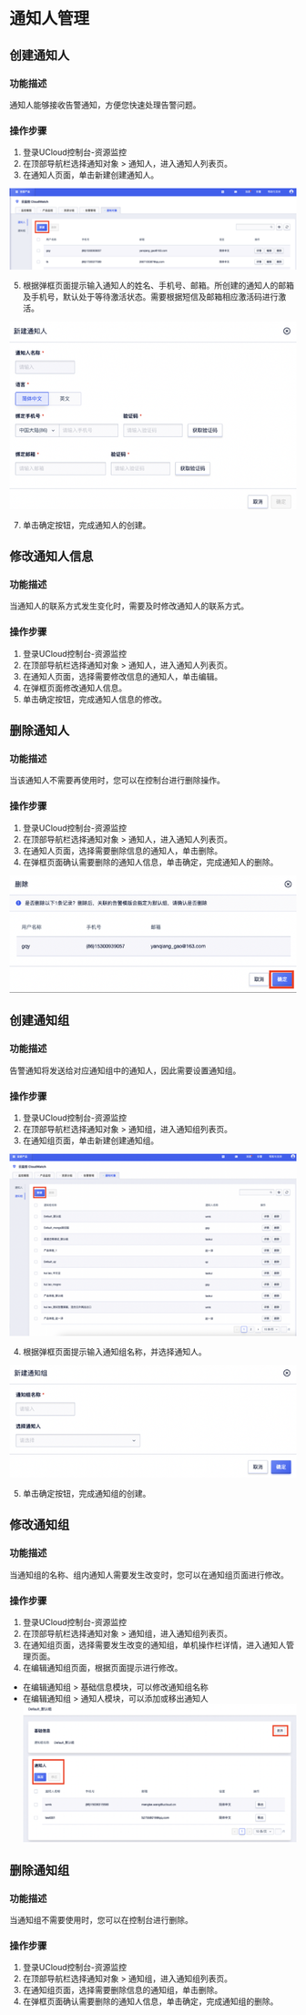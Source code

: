 # 通知人管理
## 创建通知人

### 功能描述
通知人能够接收告警通知，方便您快速处理告警问题。

### 操作步骤
1. 登录UCloud控制台-资源监控
2. 在顶部导航栏选择通知对象  > 通知人，进入通知人列表页。
3. 在通知人页面，单击新建创建通知人。


![Image text](../../images/创建通知人1.png)

5. 根据弹框页面提示输入通知人的姓名、手机号、邮箱。所创建的通知人的邮箱及手机号，默认处于等待激活状态。需要根据短信及邮箱相应激活码进行激活。

![Image text](../../images/创建通知人2.png)

7. 单击确定按钮，完成通知人的创建。

## 修改通知人信息

### 功能描述
当通知人的联系方式发生变化时，需要及时修改通知人的联系方式。

### 操作步骤
1. 登录UCloud控制台-资源监控
2. 在顶部导航栏选择通知对象  > 通知人，进入通知人列表页。
3. 在通知人页面，选择需要修改信息的通知人，单击编辑。
4. 在弹框页面修改通知人信息。
5. 单击确定按钮，完成通知人信息的修改。


## 删除通知人

### 功能描述
当该通知人不需要再使用时，您可以在控制台进行删除操作。

### 操作步骤
1. 登录UCloud控制台-资源监控
2. 在顶部导航栏选择通知对象  > 通知人，进入通知人列表页。
3. 在通知人页面，选择需要删除信息的通知人，单击删除。
4. 在弹框页面确认需要删除的通知人信息，单击确定，完成通知人的删除。

![Image text](../../images/删除通知人.png)

## 创建通知组

### 功能描述
告警通知将发送给对应通知组中的通知人，因此需要设置通知组。

### 操作步骤
1. 登录UCloud控制台-资源监控
2. 在顶部导航栏选择通知对象  > 通知组，进入通知组列表页。
3. 在通知组页面，单击新建创建通知组。

![Image text](../../images/创建通知组1.png)

4. 根据弹框页面提示输入通知组名称，并选择通知人。

![Image text](../../images/创建通知组2.png)

5. 单击确定按钮，完成通知组的创建。

## 修改通知组

### 功能描述
当通知组的名称、组内通知人需要发生改变时，您可以在通知组页面进行修改。

### 操作步骤
1. 登录UCloud控制台-资源监控
2. 在顶部导航栏选择通知对象  > 通知组，进入通知组列表页。
3. 在通知组页面，选择需要发生改变的通知组，单机操作栏详情，进入通知人管理页面。
4. 在编辑通知组页面，根据页面提示进行修改。
- 在编辑通知组 > 基础信息模块，可以修改通知组名称
- 在编辑通知组 > 通知人模块，可以添加或移出通知人
![Image text](../../images/修改通知组.png)

## 删除通知组

### 功能描述
当通知组不需要使用时，您可以在控制台进行删除。

### 操作步骤
1. 登录UCloud控制台-资源监控
2. 在顶部导航栏选择通知对象  > 通知组，进入通知组列表页。
3. 在通知组页面，选择需要删除信息的通知组，单击删除。
4. 在弹框页面确认需要删除的通知人信息，单击确定，完成通知组的删除。
